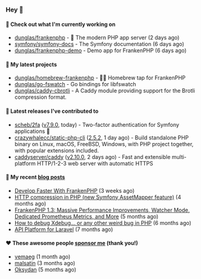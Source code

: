 ### Hey 👋

#### 👷 Check out what I'm currently working on

- [dunglas/frankenphp](https://github.com/dunglas/frankenphp) - 🧟 The modern PHP app server (2 days ago)
- [symfony/symfony-docs](https://github.com/symfony/symfony-docs) - The Symfony documentation (6 days ago)
- [dunglas/frankenphp-demo](https://github.com/dunglas/frankenphp-demo) - Demo app for FrankenPHP (6 days ago)

#### 🌱 My latest projects

- [dunglas/homebrew-frankenphp](https://github.com/dunglas/homebrew-frankenphp) - 🍺🧟 Homebrew tap for FrankenPHP
- [dunglas/go-fswatch](https://github.com/dunglas/go-fswatch) - Go bindings for libfswatch
- [dunglas/caddy-cbrotli](https://github.com/dunglas/caddy-cbrotli) - A Caddy module providing support for the Brotli compression format.

#### 🔭 Latest releases I've contributed to

- [scheb/2fa](https://github.com/scheb/2fa) ([v7.9.0](https://github.com/scheb/2fa/releases/tag/v7.9.0), today) - Two-factor authentication for Symfony applications 🔐
- [crazywhalecc/static-php-cli](https://github.com/crazywhalecc/static-php-cli) ([2.5.2](https://github.com/crazywhalecc/static-php-cli/releases/tag/2.5.2), 1 day ago) - Build standalone PHP binary on Linux, macOS, FreeBSD, Windows, with PHP project together, with popular extensions included.
- [caddyserver/caddy](https://github.com/caddyserver/caddy) ([v2.10.0](https://github.com/caddyserver/caddy/releases/tag/v2.10.0), 2 days ago) - Fast and extensible multi-platform HTTP/1-2-3 web server with automatic HTTPS

#### 📜 My recent [blog posts](https://dunglas.fr)

- [Develop Faster With FrankenPHP](https://dunglas.dev/2025/03/develop-faster-with-frankenphp/) (3 weeks ago)
- [HTTP compression in PHP (new Symfony AssetMapper feature)](https://dunglas.dev/2024/12/http-compression-in-php-new-symfony-assetmapper-feature/) (4 months ago)
- [FrankenPHP 1.3: Massive Performance Improvements, Watcher Mode, Dedicated Prometheus Metrics, and More](https://dunglas.dev/2024/11/frankenphp-1-3-massive-performance-improvements-watcher-mode-dedicated-prometheus-metrics-and-more/) (5 months ago)
- [How to debug Xdebug… or any other weird bug in PHP](https://dunglas.dev/2024/10/how-to-debug-xdebug-or-any-other-weird-bug-in-php/) (6 months ago)
- [API Platform for Laravel](https://dunglas.dev/2024/09/api-platform-for-laravel/) (7 months ago)

#### ❤️ These awesome people [sponsor me](https://github.com/sponsors/dunglas) (thank you!)

- [vemaeg](https://github.com/vemaeg) (1 month ago)
- [malsatin](https://github.com/malsatin) (3 months ago)
- [Oksydan](https://github.com/Oksydan) (5 months ago)
